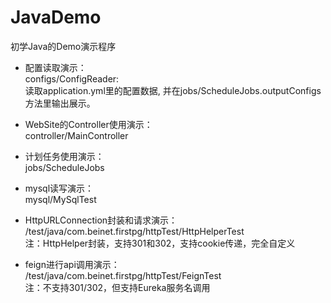 # JavaDemo
初学Java的Demo演示程序

- 配置读取演示：  
configs/ConfigReader:   
读取application.yml里的配置数据, 并在jobs/ScheduleJobs.outputConfigs方法里输出展示。  

- WebSite的Controller使用演示：  
controller/MainController

- 计划任务使用演示：  
jobs/ScheduleJobs

- mysql读写演示：  
mysql/MySqlTest


- HttpURLConnection封装和请求演示：  
/test/java/com.beinet.firstpg/httpTest/HttpHelperTest  
注：HttpHelper封装，支持301和302，支持cookie传递，完全自定义  

- feign进行api调用演示：  
/test/java/com.beinet.firstpg/httpTest/FeignTest  
注：不支持301/302，但支持Eureka服务名调用

